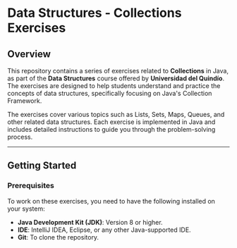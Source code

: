 # Data Structures - Collections Exercises

## Overview

This repository contains a series of exercises related to **Collections** in Java, as part of the **Data Structures** course offered by **Universidad del Quindío**. The exercises are designed to help students understand and practice the concepts of data structures, specifically focusing on Java's Collection Framework.

The exercises cover various topics such as Lists, Sets, Maps, Queues, and other related data structures. Each exercise is implemented in Java and includes detailed instructions to guide you through the problem-solving process.

---

## Getting Started

### Prerequisites

To work on these exercises, you need to have the following installed on your system:

- **Java Development Kit (JDK)**: Version 8 or higher.
- **IDE**: IntelliJ IDEA, Eclipse, or any other Java-supported IDE.
- **Git**: To clone the repository.
